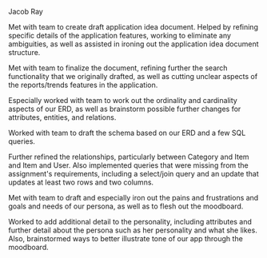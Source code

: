 Jacob Ray

Met with team to create draft application idea document. Helped by refining specific details of the application features, working to eliminate any ambiguities, as well as assisted in ironing out the application idea document structure.

Met with team to finalize the document, refining further the search functionality that we originally drafted, as well as cutting unclear aspects of the reports/trends features in the application.

Especially worked with team to work out the ordinality and cardinality aspects of our ERD, as well as brainstorm possible further changes for attributes, entities, and relations.

Worked with team to draft the schema based on our ERD and a few SQL queries.

Further refined the relationships, particularly between Category and Item and Item and User. Also implemented queries that were missing from the assignment's requirements, including a select/join query and an update that updates at least two rows and two columns.

Met with team to draft and especially iron out the pains and frustrations and goals and needs of our persona, as well as to flesh out the moodboard.

Worked to add additional detail to the personality, including attributes and further detail about the persona such as her personality and what she likes. Also, brainstormed ways to better illustrate tone of our app through the moodboard.
